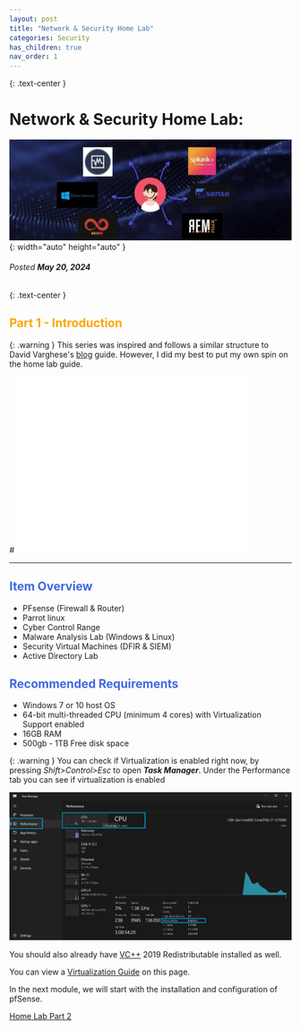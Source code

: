 ```yaml
---
layout: post
title: "Network & Security Home Lab"
categories: Security
has_children: true
nav_order: 1
---
```


{: .text-center }
# Network & Security Home Lab: 

![banner](/assets/banner.jpg){: width="auto" height="auto" }
###### Posted ***May 20, 2024***

{: .text-center }
## <span style="color: orange; font-weight: bold;">Part 1 - Introduction</span>


{: .warning }
This series was inspired and follows a similar structure to David Varghese's [blog] guide.
However, I did my best to put my own spin on the home lab guide. 

#<iframe width="420" height="315" src="//www.youtube.com/embed/w0K1wwSJZoc" frameborder="0" allowfullscreen="allowfullscreen">&nbsp;</iframe>

----

## <span style="color: royalblue; font-weight: bold;">Item Overview</span>

- PFsense (Firewall & Router)
- Parrot linux
- Cyber Control Range 
- Malware Analysis Lab (Windows & Linux)
- Security Virtual Machines (DFIR & SIEM)
- Active Directory Lab


##  <span style="color: royalblue; font-weight: bold;">Recommended Requirements</span> 
- Windows 7 or 10 host OS
- 64-bit multi-threaded CPU (minimum 4 cores) with Virtualization Support enabled
- 16GB RAM
- 500gb - 1TB Free disk space


{: .warning }
You can check if Virtualization is enabled right now, by pressing *Shift>Control>Esc* to open ***Task Manager***. Under the Performance tab you can see if virtualization is enabled

![taskm](/assets/taskm.png)


You should also already have [VC++] 2019 Redistributable installed as well.

You can view a [Virtualization Guide] on this page.


In the next module, we will start with the installation and configuration of pfSense.

[Home Lab Part 2]({{site.baseurl}}/security/2024-05-16-homelabpart2/)

[VirtualBox]: https://www.virtualbox.org/wiki/Downloads

[Virtualization Guide]: https://bce.berkeley.edu/enabling-virtualization-in-your-pc-bios.html

[VC++]: https://learn.microsoft.com/en-us/cpp/windows/latest-supported-vc-redist?view=msvc-170

[blog]: https://blog.davidvarghese.dev/posts/building-home-lab-part-1/

